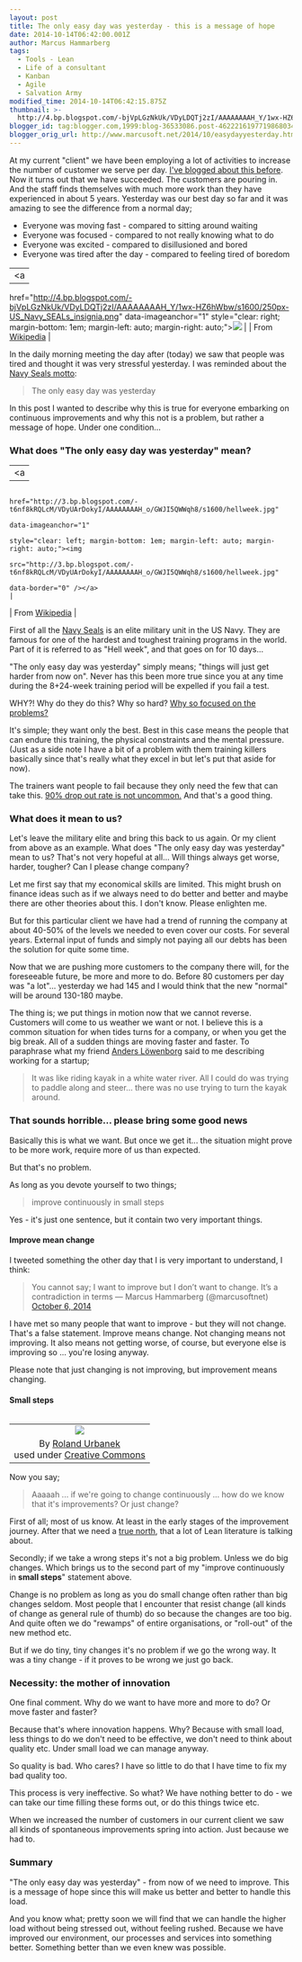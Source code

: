 ```yaml
---
layout: post
title: The only easy day was yesterday - this is a message of hope
date: 2014-10-14T06:42:00.001Z
author: Marcus Hammarberg
tags:
  - Tools - Lean
  - Life of a consultant
  - Kanban
  - Agile
  - Salvation Army
modified_time: 2014-10-14T06:42:15.875Z
thumbnail: >-
  http://4.bp.blogspot.com/-bjVpLGzNkUk/VDyLDQTj2zI/AAAAAAAAH_Y/1wx-HZ6hWbw/s72-c/250px-US_Navy_SEALs_insignia.png
blogger_id: tag:blogger.com,1999:blog-36533086.post-4622216197719868034
blogger_orig_url: http://www.marcusoft.net/2014/10/easydayyesterday.html
---
```





At my current "client" we have been employing a lot of activities to
increase the number of customer we serve per day.
<a href="http://www.marcusoft.net/2014/09/ifyoubuildit.html"
target="_blank">I've blogged about this before</a>.
Now it turns out that we have succeeded. The customers are pouring in.
And the staff finds themselves with much more work than they have
experienced in about 5 years. Yesterday was our best day so far and it
was amazing to see the difference from a normal day;

- Everyone was moving fast - compared to sitting around waiting
- Everyone was focused - compared to not really knowing what to do
- Everyone was excited - compared to disillusioned and bored
- Everyone was tired after the day - compared to feeling tired of
    boredom

|                                                                                                                         |
|:-----------------------------------------------------------------------------------------------------------------------:|
|                                                            <a
  href="http://4.bp.blogspot.com/-bjVpLGzNkUk/VDyLDQTj2zI/AAAAAAAAH_Y/1wx-HZ6hWbw/s1600/250px-US_Navy_SEALs_insignia.png"
                                                   data-imageanchor="1"
                   style="clear: right; margin-bottom: 1em; margin-left: auto; margin-right: auto;"><img
  src="http://4.bp.blogspot.com/-bjVpLGzNkUk/VDyLDQTj2zI/AAAAAAAAH_Y/1wx-HZ6hWbw/s1600/250px-US_Navy_SEALs_insignia.png"
                                                  data-border="0" /></a>                                                  |
|                           From <a href="http://en.wikipedia.org/wiki/United_States_Navy_SEALs"
                                              target="_blank">Wikipedia</a>                                               |

In the daily morning meeting the day after (today) we saw that people
was tired and thought it was very stressful yesterday. I was reminded
about the
<a href="http://en.wikipedia.org/wiki/United_States_Navy_SEALs"
target="_blank">Navy Seals motto</a>:

> The only easy day was yesterday

In this post I wanted to describe why this is true for everyone
embarking on continuous improvements and why this not is a problem, but
rather a message of hope.
Under one condition...

### What does "The only easy day was yesterday" mean?

|                                                                                                                                                                                                                                                                             |
|:---------------------------------------------------------------------------------------------------------------------------------------------------------------------------------------------------------------------------------------------------------------------------:|
|                                                                                                                                      <a
                                                                                      href="http://3.bp.blogspot.com/-t6nf8kRQLcM/VDyUArDokyI/AAAAAAAAH_o/GWJI5QWWqh8/s1600/hellweek.jpg"
                                                                                                                             data-imageanchor="1"
                                                                                             style="clear: left; margin-bottom: 1em; margin-left: auto; margin-right: auto;"><img
                                                                                      src="http://3.bp.blogspot.com/-t6nf8kRQLcM/VDyUArDokyI/AAAAAAAAH_o/GWJI5QWWqh8/s1600/hellweek.jpg"
                                                                                                                            data-border="0" /></a>                                                                                                                            |
|                                                                                                                                   From <a
  href="http://upload.wikimedia.org/wikipedia/commons/2/28/US_Navy_030415-N-3953L-039_During_a_Hell_Week_surf_drill_evolution,_a_Navy_SEAL_instructor_assists_students_from_Basic_Underwater_Demolition-SEAL_(BUD-S)_class_245_with_learning_the_importance_of_listening.jpg"
                                                                                                                        target="_blank">Wikipedia</a>                                                                                                                         |



First of all the
<a href="http://en.wikipedia.org/wiki/United_States_Navy_SEALs"
target="_blank">Navy Seals</a> is an elite military unit in the US Navy.
They are famous for one of the hardest and toughest training programs in
the world. Part of it is referred to as "Hell week", and that goes on
for 10 days...







"The only easy day was yesterday" simply means; "things will just get
harder from now on". Never has this been more true since you at any time
during the 8+24-week training period will be expelled if you fail a
test.







WHY?! Why do they do this? Why so hard? <a
href="http://www.marcusoft.net/2014/09/why-so-sad-can-we-point-to-improvements.html"
target="_blank">Why so focused on the problems?</a>







It's simple; they want only the best. Best in this case means the people
that can endure this training, the physical constraints and the mental
pressure. (Just as a side note I have a bit of a problem with them
training killers basically since that's really what they excel in but
let's put that aside for now).




The trainers want people to fail because they only need the few that can
take this.
<a href="http://www.military.com/Content/MoreContent1?file=AS_specops"
target="_blank">90% drop out rate is not uncommon.</a> And that's a good
thing.  


### What does it mean to us?



Let's leave the military elite and bring this back to us again. Or my
client from above as an example. What does "The only easy day was
yesterday" mean to us? That's not very hopeful at all... Will things
always get worse, harder, tougher? Can I please change company?







Let me first say that my economical skills are limited. This might brush
on finance ideas such as if we always need to do better and better and
maybe there are other theories about this. I don't know. Please
enlighten me.







But for this particular client we have had a trend of running the
company at about 40-50% of the levels we needed to even cover our costs.
For several years. External input of funds and simply not paying all our
debts has been the solution for quite some time.







Now that we are pushing more customers to the company there will, for
the foreseeable future, be more and more to do. Before 80 customers per
day was "a lot"... yesterday we had 145 and I would think that the new
"normal" will be around 130-180 maybe.







The thing is; we put things in motion now that we cannot reverse.
Customers will come to us weather we want or not. I believe this is a
common situation for when tides turns for a company, or when you get the
big break. All of a sudden things are moving faster and faster.
To paraphrase what my friend
<a href="http://twitter.com/anderslowenborg" target="_blank">Anders
Löwenborg</a> said to me describing working for a startup;


> It was like riding kayak in a white water river. All I could do was
> trying to paddle along and steer... there was no use trying to turn
> the kayak around.

### That sounds horrible... please bring some good news

Basically this is what we want. But once we get it... the situation
might prove to be more work, require more of us than expected.

But that's no problem.

As long as you devote yourself to two things;

> improve continuously in small steps

Yes - it's just one sentence, but it contain two very important
things.

#### Improve mean change



I tweeted something the other day that I is very important to
understand, I think:




> You cannot say; I want to improve but I don’t want to change. It’s a
> contradiction in terms
> — Marcus Hammarberg (@marcusoftnet) [October 6,
> 2014](https://twitter.com/marcusoftnet/status/519030269626429440)


I have met so many people that want to improve - but they will not
change. That's a false statement. Improve means change. Not changing
means not improving. It also means not getting worse, of course, but
everyone else is improving so ... you're losing anyway.

Please note that just changing is not improving, but improvement means
changing.

#### Small steps

<table class="tr-caption-container" data-cellpadding="0"
data-cellspacing="0"
style="float: left; margin-right: 1em; text-align: left;">
<colgroup>
<col style="width: 100%" />
</colgroup>
<tbody>
<tr class="odd">
<td style="text-align: center;"><a
href="http://1.bp.blogspot.com/-NKyFyUTzcls/VDyePz24WzI/AAAAAAAAH_4/IM1p7CHrOXA/s1600/4712188695_5b6877d10c_m.jpg"
data-imageanchor="1"
style="clear: left; margin-bottom: 1em; margin-left: auto; margin-right: auto;"><img
src="http://1.bp.blogspot.com/-NKyFyUTzcls/VDyePz24WzI/AAAAAAAAH_4/IM1p7CHrOXA/s1600/4712188695_5b6877d10c_m.jpg"
data-border="0" /></a></td>
</tr>
<tr class="even">
<td class="tr-caption" style="text-align: center;">By <a
href="https://www.flickr.com/photos/roland_urbanek/"
target="_blank">Roland Urbanek</a><br />
used under <a href="https://creativecommons.org/licenses/by-nc/2.0/"
target="_blank">Creative Commons</a></td>
</tr>
</tbody>
</table>



Now you say;


> Aaaaah ... if we're going to change continuously ... how do we know
> that it's improvements? Or just change?

First of all; most of us know. At least in the early stages of the
improvement journey. After that we need a
<a href="http://theleanedge.org/?p=3343" target="_blank">true north</a>,
that a lot of Lean literature is talking about.

Secondly; if we take a wrong steps it's not a big problem. Unless we do
big changes. Which brings us to the second part of my "improve
continuously in **small steps**" statement above.

Change is no problem as long as you do small change often rather than
big changes seldom. Most people that I encounter that resist change (all
kinds of change as general rule of thumb) do so because the changes are
too big. And quite often we do "rewamps" of entire organisations, or
"roll-out" of the new method etc.

But if we do tiny, tiny changes it's no problem if we go the wrong way.
It was a tiny change - if it proves to be wrong we just go back.

### Necessity: the mother of innovation



One final comment. Why do we want to have more and more to do? Or move
faster and faster?







Because that's where innovation happens. Why? Because with small load,
less things to do we don't need to be effective, we don't need to think
about quality etc. Under small load we can manage anyway.







So quality is bad. Who cares? I have so little to do that I have time to
fix my bad quality too.




This process is very ineffective. So what? We have nothing better to
do - we can take our time filling these forms out, or do this things
twice etc.







When we increased the number of customers in our current client we saw
all kinds of spontaneous improvements spring into action. Just because
we had to.


### Summary



"The only easy day was yesterday" - from now of we need to improve. This
is a message of hope since this will make us better and better to handle
this load.







And you know what; pretty soon we will find that we can handle the
higher load without being stressed out, without feeling rushed. Because
we have improved our environment, our processes and services into
something better. Something better than we even knew was possible.


